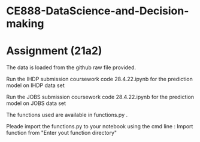 # CE888-DataScience-and-Decision-making
# Assignment (21a2)
The data is loaded from the github raw file provided.

Run the IHDP submission coursework code 28.4.22.ipynb for the prediction model on IHDP data set

Run the JOBS submission coursework code 28.4.22.ipynb for the prediction model on JOBS data set

The functions used are available in functions.py .

Pleade import the functions.py to your notebook using the cmd line : Import function from "Enter yout function directory"
